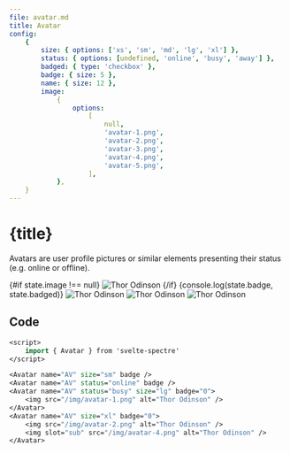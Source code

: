 ```yaml
---
file: avatar.md
title: Avatar
config:
    {
        size: { options: ['xs', 'sm', 'md', 'lg', 'xl'] },
        status: { options: [undefined, 'online', 'busy', 'away'] },
        badged: { type: 'checkbox' },
        badge: { size: 5 },
        name: { size: 12 },
        image:
            {
                options:
                    [
                        null,
                        'avatar-1.png',
                        'avatar-2.png',
                        'avatar-3.png',
                        'avatar-4.png',
                        'avatar-5.png',
                    ],
            },
    }
---
```


<script>
    import { Avatar } from '$lib'
    import { base } from '$app/paths';
    import Knobs from '../_knobs.svelte'

    let state = { size: 'md', status: 'online', name: 'Albert Einstein', image: null, badge: '0', badged: true }
    // $: state.badged = state.badged ? true : false
</script>

# {title}

Avatars are user profile pictures or similar elements presenting their status
(e.g. online or offline).

<p>
    <Avatar name="AV" size="sm" badge />
    <Avatar name={state.name} status={state.status} size={state.size} badge={state.badged}>
        {#if state.image !== null}
            <img src="{base}/img/{state.image}" alt="Thor Odinson" />
        {/if}
    </Avatar>
    {console.log(state.badge, state.badged)}
    <Avatar name="AV" status="busy" size="lg" badge="0">
        <img src="{base}/img/avatar-1.png" alt="Thor Odinson" />
    </Avatar>
    <Avatar name="AV" size="xl" badge="0">
        <img src="{base}/img/avatar-2.png" alt="Thor Odinson" />
        <img slot="sub" src="{base}/img/avatar-3.png" alt="Thor Odinson" />
    </Avatar>
</p>

<p>
    <Knobs bind:state={state} {config}/>
</p>

## Code

```sv
<script>
    import { Avatar } from 'svelte-spectre'
</script>

<Avatar name="AV" size="sm" badge />
<Avatar name="AV" status="online" badge />
<Avatar name="AV" status="busy" size="lg" badge="0">
    <img src="/img/avatar-1.png" alt="Thor Odinson" />
</Avatar>
<Avatar name="AV" size="xl" badge="0">
    <img src="/img/avatar-2.png" alt="Thor Odinson" />
    <img slot="sub" src="/img/avatar-4.png" alt="Thor Odinson" />
</Avatar>
```
